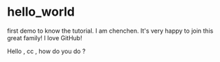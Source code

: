 # hello_world
first demo to know the tutorial.
I am chenchen.
It's very happy to join this great family!
I love GitHub!


Hello , cc , how do you do ?
